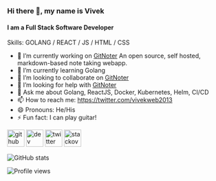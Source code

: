 ### Hi there 👋, my name is Vivek
#### I am a Full Stack Software Developer

Skills: GOLANG / REACT / JS / HTML / CSS

- 🔭 I’m currently working on [GitNoter](https://github.com/vivekweb2013/gitnoter) An open source, self hosted, markdown-based note taking webapp.
- 🌱 I’m currently learning Golang
- 👯 I’m looking to collaborate on [GitNoter](https://github.com/vivekweb2013/gitnoter)
- 🤔 I’m looking for help with [GitNoter](https://github.com/vivekweb2013/gitnoter)
- 💬 Ask me about Golang, ReactJS, Docker, Kubernetes, Helm, CI/CD
- 📫 How to reach me: https://twitter.com/vivekweb2013
- 😄 Pronouns: He/His
- ⚡ Fun fact: I can play guitar!


[<img src='https://cdn.jsdelivr.net/npm/simple-icons@3.0.1/icons/github.svg' alt='github' height='40'>](https://github.com/vivekweb2013)  [<img src='https://cdn.jsdelivr.net/npm/simple-icons@3.0.1/icons/dev-dot-to.svg' alt='dev' height='40'>](https://dev.to/vivekweb2013)  [<img src='https://cdn.jsdelivr.net/npm/simple-icons@3.0.1/icons/twitter.svg' alt='twitter' height='40'>](https://twitter.com/vivekweb2013)  [<img src='https://cdn.jsdelivr.net/npm/simple-icons@3.0.1/icons/stackoverflow.svg' alt='stackoverflow' height='40'>](https://stackoverflow.com/users/814548)  

![GitHub stats](https://github-readme-stats.vercel.app/api?username=vivekweb2013&show_icons=true)  

![Profile views](https://gpvc.arturio.dev/vivekweb2013)  
